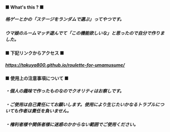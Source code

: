 #### ■ What's this ? ■
##### 格ゲーとかの「ステージをランダムで選ぶ」ってやつです。
##### ウマ娘のルームマッチ遊んでて「この機能欲しいな」と思ったので自分で作りました。

#### ■ 下記リンクからアクセス ■
##### https://takuya800.github.io/roulette-for-umamusume/

#### ■ 使用上の注意事項について ■
##### ・個人の趣味で作ったものなのでクオリティはお察しです。
##### ・ご使用は自己責任にてお願いします。使用により生じたいかなるトラブルについても作者は責任を負いません。
##### ・権利者様や関係者様に迷惑のかからない範囲でご使用ください。
